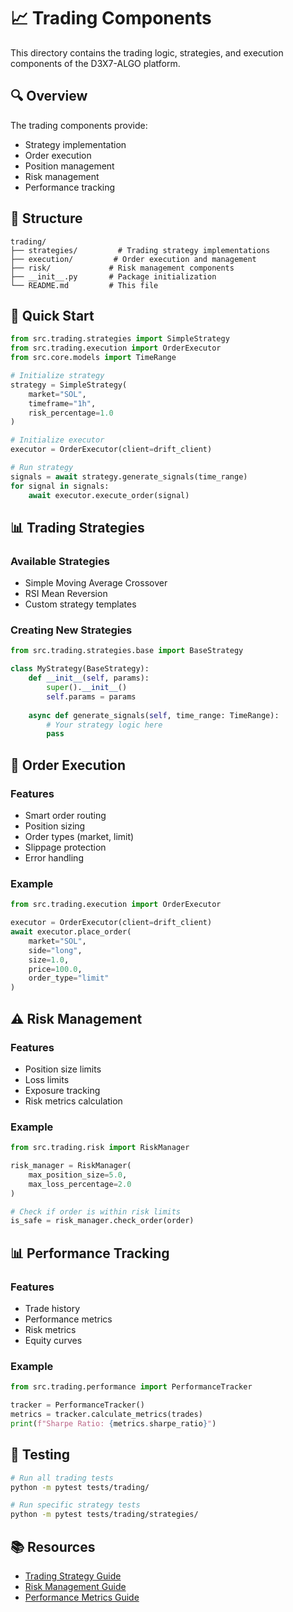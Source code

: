# 📈 Trading Components

This directory contains the trading logic, strategies, and execution components of the D3X7-ALGO platform.

## 🔍 Overview

The trading components provide:
- Strategy implementation
- Order execution
- Position management
- Risk management
- Performance tracking

## 📁 Structure

```
trading/
├── strategies/         # Trading strategy implementations
├── execution/         # Order execution and management
├── risk/             # Risk management components
├── __init__.py       # Package initialization
└── README.md         # This file
```

## 🚀 Quick Start

```python
from src.trading.strategies import SimpleStrategy
from src.trading.execution import OrderExecutor
from src.core.models import TimeRange

# Initialize strategy
strategy = SimpleStrategy(
    market="SOL",
    timeframe="1h",
    risk_percentage=1.0
)

# Initialize executor
executor = OrderExecutor(client=drift_client)

# Run strategy
signals = await strategy.generate_signals(time_range)
for signal in signals:
    await executor.execute_order(signal)
```

## 📊 Trading Strategies

### Available Strategies
- Simple Moving Average Crossover
- RSI Mean Reversion
- Custom strategy templates

### Creating New Strategies
```python
from src.trading.strategies.base import BaseStrategy

class MyStrategy(BaseStrategy):
    def __init__(self, params):
        super().__init__()
        self.params = params
        
    async def generate_signals(self, time_range: TimeRange):
        # Your strategy logic here
        pass
```

## 🎯 Order Execution

### Features
- Smart order routing
- Position sizing
- Order types (market, limit)
- Slippage protection
- Error handling

### Example
```python
from src.trading.execution import OrderExecutor

executor = OrderExecutor(client=drift_client)
await executor.place_order(
    market="SOL",
    side="long",
    size=1.0,
    price=100.0,
    order_type="limit"
)
```

## ⚠️ Risk Management

### Features
- Position size limits
- Loss limits
- Exposure tracking
- Risk metrics calculation

### Example
```python
from src.trading.risk import RiskManager

risk_manager = RiskManager(
    max_position_size=5.0,
    max_loss_percentage=2.0
)

# Check if order is within risk limits
is_safe = risk_manager.check_order(order)
```

## 📊 Performance Tracking

### Features
- Trade history
- Performance metrics
- Risk metrics
- Equity curves

### Example
```python
from src.trading.performance import PerformanceTracker

tracker = PerformanceTracker()
metrics = tracker.calculate_metrics(trades)
print(f"Sharpe Ratio: {metrics.sharpe_ratio}")
```

## 🧪 Testing

```bash
# Run all trading tests
python -m pytest tests/trading/

# Run specific strategy tests
python -m pytest tests/trading/strategies/
```

## 📚 Resources

- [Trading Strategy Guide](docs/trading/strategies.md)
- [Risk Management Guide](docs/trading/risk.md)
- [Performance Metrics Guide](docs/trading/performance.md)